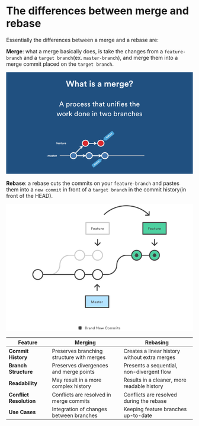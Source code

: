 # The differences between merge and rebase

Essentially the differences between a merge and a rebase are:

**Merge**: what a merge basically does, is take the changes from a `feature-branch` and a `target branch`(ex. `master-branch`), and merge them into a merge commit placed on the `target branch`.  

![](img/merge.gif)

**Rebase**: a rebase cuts the commits on your `feature-branch` and pastes them into a `new commit` in front of a `target branch` in the commit history(in front of the HEAD).

![](img/rebase.png)

| Feature                 | Merging                                   | Rebasing                                      |
|-------------------------|-------------------------------------------|-----------------------------------------------|
| **Commit History**      | Preserves branching structure with merges | Creates a linear history without extra merges |
| **Branch Structure**    | Preserves divergences and merge points    | Presents a sequential, non-divergent flow     |
| **Readability**         | May result in a more complex history      | Results in a cleaner, more readable history   |
| **Conflict Resolution** | Conflicts are resolved in merge commits   | Conflicts are resolved during the rebase      |
| **Use Cases**           | Integration of changes between branches   | Keeping feature branches up-to-date           |
